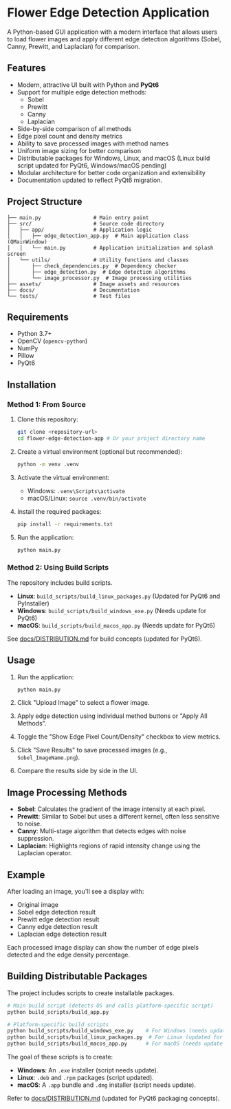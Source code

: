 # Flower Edge Detection Application

A Python-based GUI application with a modern interface that allows users to load flower images and apply different edge detection algorithms (Sobel, Canny, Prewitt, and Laplacian) for comparison.

## Features

- Modern, attractive UI built with Python and **PyQt6**
- Support for multiple edge detection methods:
  - Sobel
  - Prewitt
  - Canny
  - Laplacian
- Side-by-side comparison of all methods
- Edge pixel count and density metrics
- Ability to save processed images with method names
- Uniform image sizing for better comparison
- Distributable packages for Windows, Linux, and macOS (Linux build script updated for PyQt6, Windows/macOS pending)
- Modular architecture for better code organization and extensibility
- Documentation updated to reflect PyQt6 migration.

## Project Structure

```plaintext
├── main.py                 # Main entry point
├── src/                    # Source code directory
│   ├── app/                # Application logic
│   │   ├── edge_detection_app.py  # Main application class (QMainWindow)
│   │   └── main.py         # Application initialization and splash screen
│   └── utils/              # Utility functions and classes
│       ├── check_dependencies.py  # Dependency checker
│       ├── edge_detection.py  # Edge detection algorithms
│       └── image_processor.py  # Image processing utilities
├── assets/                 # Image assets and resources
├── docs/                   # Documentation
└── tests/                  # Test files
```

## Requirements

- Python 3.7+
- OpenCV (`opencv-python`)
- NumPy
- Pillow
- PyQt6

## Installation

### Method 1: From Source

1. Clone this repository:

   ```bash
   git clone <repository-url>
   cd flower-edge-detection-app # Or your project directory name
   ```

2. Create a virtual environment (optional but recommended):

   ```bash
   python -m venv .venv
   ```

3. Activate the virtual environment:

   - Windows: `.venv\Scripts\activate`
   - macOS/Linux: `source .venv/bin/activate`

4. Install the required packages:

   ```bash
   pip install -r requirements.txt
   ```

5. Run the application:

   ```bash
   python main.py
   ```

### Method 2: Using Build Scripts

The repository includes build scripts.

- **Linux**: `build_scripts/build_linux_packages.py` (Updated for PyQt6 and PyInstaller)
- **Windows**: `build_scripts/build_windows_exe.py` (Needs update for PyQt6)
- **macOS**: `build_scripts/build_macos_app.py` (Needs update for PyQt6)

See [docs/DISTRIBUTION.md](docs/DISTRIBUTION.md) for build concepts (updated for PyQt6).

## Usage

1. Run the application:

   ```bash
   python main.py
   ```

2. Click "Upload Image" to select a flower image.
3. Apply edge detection using individual method buttons or "Apply All Methods".
4. Toggle the "Show Edge Pixel Count/Density" checkbox to view metrics.
5. Click "Save Results" to save processed images (e.g., `Sobel_ImageName.png`).
6. Compare the results side by side in the UI.

## Image Processing Methods

- **Sobel**: Calculates the gradient of the image intensity at each pixel.
- **Prewitt**: Similar to Sobel but uses a different kernel, often less sensitive to noise.
- **Canny**: Multi-stage algorithm that detects edges with noise suppression.
- **Laplacian**: Highlights regions of rapid intensity change using the Laplacian operator.

## Example

After loading an image, you'll see a display with:

- Original image
- Sobel edge detection result
- Prewitt edge detection result
- Canny edge detection result
- Laplacian edge detection result

Each processed image display can show the number of edge pixels detected and the edge density percentage.

## Building Distributable Packages

The project includes scripts to create installable packages.

```bash
# Main build script (detects OS and calls platform-specific script)
python build_scripts/build_app.py

# Platform-specific build scripts
python build_scripts/build_windows_exe.py    # For Windows (needs update for PyQt6)
python build_scripts/build_linux_packages.py  # For Linux (updated for PyQt6)
python build_scripts/build_macos_app.py      # For macOS (needs update for PyQt6)
```

The goal of these scripts is to create:

- **Windows**: An `.exe` installer (script needs update).
- **Linux**: `.deb` and `.rpm` packages (script updated).
- **macOS**: A `.app` bundle and `.dmg` installer (script needs update).

Refer to [docs/DISTRIBUTION.md](docs/DISTRIBUTION.md) (updated for PyQt6 packaging concepts).
